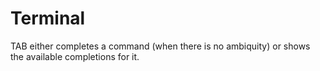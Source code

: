 # Terminal

TAB either completes a command (when there is no ambiquity) or shows the available completions for it.

